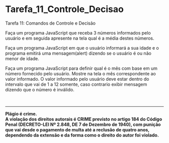 # Tarefa_11_Controle_Decisao
Tarefa 11: Comandos de Controle e Decisão

Faça um programa JavaScript que receba 3 números informados pelo usuário e em seguida apresente na tela qual é a média destes números. 

Faça um programa JavaScript em que o usuário informará a sua idade e o programa emitirá uma mensagem(alert) dizendo se o usuário é ou não menor de idade. 

Faça um programa JavaScript para definir qual é o mês com base em um número fornecido pelo usuário. Mostre na tela o mês correspondente ao valor informado. O valor informado pelo usuário deve estar dentro do intervalo que vai de 1 a 12 somente, caso contrario exibir mensagem dizendo que o número é inválido.

<br>
<hr>
<b>Plágio é crime.<br>
A violação dos direitos autorais é CRIME previsto no <b>artigo 184 do Código Penal (DECRETO-LEI Nº 2.848, DE 7 de Dezembro de 1940)<b>, com punição que vai desde o pagamento de multa até a reclusão de quatro anos, dependendo da extensão e da forma como o direito do autor foi violado.
